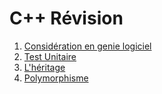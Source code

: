 # C++ Révision
1. [Considération en genie logiciel](https://github.com/Jordanulaval/cpp_revision/blob/0a58f0189846634f98e7116b70324e760a653836/Consid%C3%A9ration%20en%20g%C3%A9nie%20logiciel/Theorie_Contrat.md)
2. [Test Unitaire](https://github.com/Jordanulaval/cpp_revision/blob/cabb6aaf59055d520eb704dc51b2d18217bd05ae/Consid%C3%A9ration%20en%20g%C3%A9nie%20logiciel/Test%20Unitaire.md)
3. [L'héritage]()
4. [Polymorphisme]()
